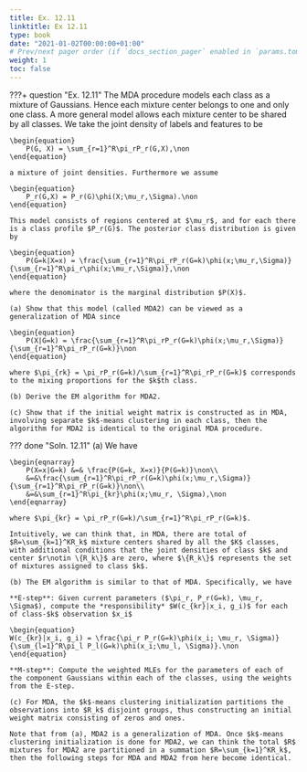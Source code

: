 ```yaml
---
title: Ex. 12.11
linktitle: Ex 12.11
type: book
date: "2021-01-02T00:00:00+01:00"
# Prev/next pager order (if `docs_section_pager` enabled in `params.toml`)
weight: 1
toc: false
---
```


???+ question "Ex. 12.11"
    The MDA procedure models each class as a mixture of Gaussians. Hence each mixture center belongs to one and only one class. A more
    general model allows each mixture center to be shared by all classes. We take the joint density of labels and features to be 
    
    \begin{equation}
        P(G, X) = \sum_{r=1}^R\pi_rP_r(G,X),\non
    \end{equation}
    
    a mixture of joint densities. Furthermore we assume
    
    \begin{equation}
        P_r(G,X) = P_r(G)\phi(X;\mu_r,\Sigma).\non
    \end{equation}
    
    This model consists of regions centered at $\mu_r$, and for each there is a class profile $P_r(G)$. The posterior class distribution is given by 
    
    \begin{equation}
        P(G=k|X=x) = \frac{\sum_{r=1}^R\pi_rP_r(G=k)\phi(x;\mu_r,\Sigma)}{\sum_{r=1}^R\pi_r\phi(x;\mu_r,\Sigma)},\non
    \end{equation}
    
    where the denominator is the marginal distribution $P(X)$.

    (a) Show that this model (called MDA2) can be viewed as a generalization of MDA since
    
    \begin{equation}
        P(X|G=k) = \frac{\sum_{r=1}^R\pi_rP_r(G=k)\phi(x;\mu_r,\Sigma)}{\sum_{r=1}^R\pi_rP_r(G=k)}\non
    \end{equation}
    
    where $\pi_{rk} = \pi_rP_r(G=k)/\sum_{r=1}^R\pi_rP_r(G=k)$ corresponds to the mixing proportions for the $k$th class.

    (b) Derive the EM algorithm for MDA2.

    (c) Show that if the initial weight matrix is constructed as in MDA, involving separate $k$-means clustering in each class, then the algorithm for MDA2 is identical to the original MDA procedure.

??? done "Soln. 12.11"
    (a) We have 
	
    \begin{eqnarray}
		P(X=x|G=k) &=& \frac{P(G=k, X=x)}{P(G=k)}\non\\
		&=&\frac{\sum_{r=1}^R\pi_rP_r(G=k)\phi(x;\mu_r,\Sigma)}{\sum_{r=1}^R\pi_rP_r(G=k)}\non\\
		&=&\sum_{r=1}^R\pi_{kr}\phi(x;\mu_r, \Sigma),\non
	\end{eqnarray}
	
    where $\pi_{kr} = \pi_rP_r(G=k)/\sum_{r=1}^R\pi_rP_r(G=k)$.

	Intuitively, we can think that, in MDA, there are total of $R=\sum_{k=1}^KR_k$ mixture centers shared by all the $K$ classes, with additional conditions that the joint densities of class $k$ and center $r\notin \{R_k\}$ are zero, where $\{R_k\}$ represents the set of mixtures assigned to class $k$. 
    
    (b) The EM algorithm is similar to that of MDA. Specifically, we have 

    **E-step**: Given current parameters ($\pi_r, P_r(G=k), \mu_r, \Sigma$), compute the *responsibility* $W(c_{kr}|x_i, g_i)$ for each of class-$k$ observation $x_i$
    
    \begin{equation}
	W(c_{kr}|x_i, g_i) = \frac{\pi_r P_r(G=k)\phi(x_i; \mu_r, \Sigma)}{\sum_{l=1}^R\pi_l P_l(G=k)\phi(x_i;\mu_l, \Sigma)}.\non
    \end{equation}

    **M-step**: Compute the weighted MLEs for the parameters of each of the component Gaussians within each of the classes, using the weights from the E-step.

    (c) For MDA, the $k$-means clustering initialization partitions the observations into $R_k$ disjoint groups, thus constructing an initial weight matrix consisting of zeros and ones. 

    Note that from (a), MDA2 is a generalization of MDA. Once $k$-means clustering initialization is done for MDA2, we can think the total $R$ mixtures for MDA2 are partitioned in a summation $R=\sum_{k=1}^KR_k$, then the following steps for MDA and MDA2 from here become identical.